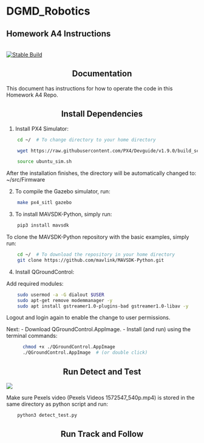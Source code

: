 # DGMD_Robotics
## Homework A4 Instructions
<br>
<div>
   <a href="https://github.com/ultralytics/yolov5/actions"><img src="https://github.com/ultralytics/yolov5/workflows/CI%20CPU%20testing/badge.svg" alt="Stable Build"></a>
</div>

## <div align="center">Documentation</div>

This document has instructions for how to operate the code in this Homework A4 Repo.



## <div align="center">Install Dependencies</div>

1. Install PX4 Simulator:
```bash
	cd ~/  # To change directory to your home directory

	wget https://raw.githubusercontent.com/PX4/Devguide/v1.9.0/build_scripts/ubuntu_sim.sh

	source ubuntu_sim.sh
```
After the installation finishes, the directory will be automatically changed to: ~/src/Firmware


2. To compile the Gazebo simulator, run:
```bash
	make px4_sitl gazebo
```

3. To install MAVSDK-Python, simply run:
```bash
	pip3 install mavsdk
```

To clone the MAVSDK-Python repository with the basic examples, simply run:
```bash
	cd ~/  # To download the repository in your home directory
	git clone https://github.com/mavlink/MAVSDK-Python.git
```

4. Install QGroundControl:

Add required modules:
```bash
	sudo usermod -a -G dialout $USER
	sudo apt-get remove modemmanager -y
	sudo apt install gstreamer1.0-plugins-bad gstreamer1.0-libav -y
```

Logout and login again to enable the change to user permissions.

Next:
	- Download QGroundControl.AppImage.
	- Install (and run) using the terminal commands:
```bash
	  chmod +x ./QGroundControl.AppImage
	  ./QGroundControl.AppImage  # (or double click)
```

## <div align="center">Run Detect and Test</div>

<img src="https://github.com/debbieliske/DGMD_Robotics/tree/main/HW_A4/Car_Detect.png">

Make sure Pexels video (Pexels Videos 1572547_540p.mp4) is stored in the same directory as python script and run:

```bash
	python3 detect_test.py
```

## <div align="center">Run Track and Follow</div>
